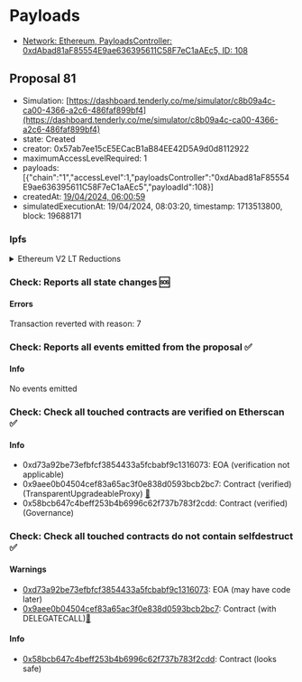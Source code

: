 # Payloads

- [Network: Ethereum, PayloadsController: 0xdAbad81aF85554E9ae636395611C58F7eC1aAEc5, ID: 108](/reports/payloads/1/0xdAbad81aF85554E9ae636395611C58F7eC1aAEc5/108.md)

## Proposal 81

- Simulation: [https://dashboard.tenderly.co/me/simulator/c8b09a4c-ca00-4366-a2c6-486faf899bf4](https://dashboard.tenderly.co/me/simulator/c8b09a4c-ca00-4366-a2c6-486faf899bf4)
- state: Created
- creator: 0x57ab7ee15cE5ECacB1aB84EE42D5A9d0d8112922
- maximumAccessLevelRequired: 1
- payloads: 
  [{"chain":"1","accessLevel":1,"payloadsController":"0xdAbad81aF85554E9ae636395611C58F7eC1aAEc5","payloadId":108}]
- createdAt: [19/04/2024, 06:00:59](https://etherscan.io/tx/0x9dc1db64b508c3038ae129215bfcae507ca92a6cc71ac67cb598f8186da0ef08)
- simulatedExecutionAt: 19/04/2024, 08:03:20, timestamp: 1713513800, block: 19688171
### Ipfs

<details>
  <summary>Ethereum V2 LT Reductions </summary>
  
  
## Simple Summary

A proposal to reduce Liquidation Thresholds on Aave V2 Ethereum.

## Motivation

In continuation of the deprecation of Aave V2, Chaos Labs advises implementing the subsequent parameter changes to the frozen assets on Aave v2 Ethereum.

As Liquidation Threshold reductions may lead to user accounts being eligible for liquidations upon their approval, we want to clarify the full implications to the community at each step. We will publicly communicate the planned amendments and list of affected accounts leading to the on-chain execution.

Our recommendations below suggest an LT configuration that optimizes reductions without significantly increasing the number of accounts eligible for liquidation. The proposed values are set at a margin of ~4-6% from the closest LT figure, which would trigger more substantial liquidations.

## Specification

Aave v2 Ethereum
| Asset | Current LT | Chaos Rec LT | Value Liquidated ($) | Accounts Liquidated |
|-------|------------|--------------|----------------------|---------------------|
| CRV | 14% | 0.01% | 1.07k | 6 |
| LINK | 72% | 68% | 2.82k | 7 |
| MKR | 14% | 10% | 280 | 4 |
| UNI | 14% | 0.01% | 1.12k | 12 |
| ZRX | 8% | 5% | - | - |

|       | Value liquidated | Accounts liquidated |
| ----- | ---------------- | ------------------- |
| Total | $5.49k           | 31                  |

## References

- Implementation: [AaveV2Ethereum](https://github.com/bgd-labs/aave-proposals-v3/blob/93df385bf7640e2113fd1257776eae40a14530f4/src/20240416_AaveV2Ethereum_EthereumV2LTReductions/AaveV2Ethereum_EthereumV2LTReductions_20240416.sol)
- Tests: [AaveV2Ethereum](https://github.com/bgd-labs/aave-proposals-v3/blob/93df385bf7640e2113fd1257776eae40a14530f4/src/20240416_AaveV2Ethereum_EthereumV2LTReductions/AaveV2Ethereum_EthereumV2LTReductions_20240416.t.sol)
- [Discussion](https://governance.aave.com/t/arfc-chaos-labs-ethereum-v2-lt-reductions-04-15-2024/17369)

## Copyright

Copyright and related rights waived via [CC0](https://creativecommons.org/publicdomain/zero/1.0/).

</details>

### Check: Reports all state changes :sos:

#### Errors

Transaction reverted with reason: 7

### Check: Reports all events emitted from the proposal :white_check_mark:

#### Info

No events emitted

### Check: Check all touched contracts are verified on Etherscan :white_check_mark:

#### Info

- 0xd73a92be73efbfcf3854433a5fcbabf9c1316073: EOA (verification not applicable)
- 0x9aee0b04504cef83a65ac3f0e838d0593bcb2bc7: Contract (verified) (TransparentUpgradeableProxy) [:ghost:](https://github.com/bgd-labs/aave-address-book "GovernanceV3Ethereum.GOVERNANCE")
- 0x58bcb647c4beff253b4b6996c62f737b783f2cdd: Contract (verified) (Governance) 

### Check: Check all touched contracts do not contain selfdestruct :white_check_mark:

#### Warnings

- [0xd73a92be73efbfcf3854433a5fcbabf9c1316073](https://etherscan.io/address/0xd73a92be73efbfcf3854433a5fcbabf9c1316073): EOA (may have code later)
- [0x9aee0b04504cef83a65ac3f0e838d0593bcb2bc7](https://etherscan.io/address/0x9aee0b04504cef83a65ac3f0e838d0593bcb2bc7): Contract (with DELEGATECALL)[:ghost:](https://github.com/bgd-labs/aave-address-book "GovernanceV3Ethereum.GOVERNANCE")

#### Info

- [0x58bcb647c4beff253b4b6996c62f737b783f2cdd](https://etherscan.io/address/0x58bcb647c4beff253b4b6996c62f737b783f2cdd): Contract (looks safe)

